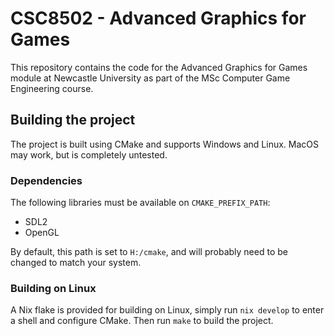 # CSC8502 - Advanced Graphics for Games

This repository contains the code for the Advanced Graphics for Games module at Newcastle University as part of the MSc Computer Game Engineering course.

## Building the project

The project is built using CMake and supports Windows and Linux. MacOS may work, but is completely untested.

### Dependencies

The following libraries must be available on `CMAKE_PREFIX_PATH`:
- SDL2
- OpenGL

By default, this path is set to `H:/cmake`, and will probably need to be changed to match your system.

### Building on Linux

A Nix flake is provided for building on Linux, simply run `nix develop` to enter
a shell and configure CMake. Then run `make` to build the project.
